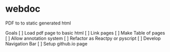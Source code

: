 # webdoc
PDF to to static generated html 

Goals
[ ] Load pdf page to basic html
[ ] Link pages
[ ] Make Table of pages
[ ] Allow annotation system
[ ] Refactor as Reactpy or pyscript
[ ] Develop Navigation Bar
[ ] Setup github.io page
